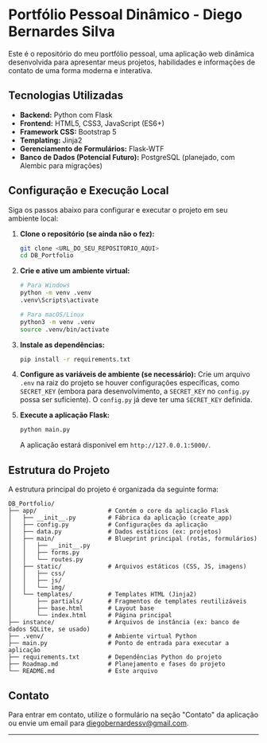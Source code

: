 # Portfólio Pessoal Dinâmico - Diego Bernardes Silva

Este é o repositório do meu portfólio pessoal, uma aplicação web dinâmica desenvolvida para apresentar meus projetos, habilidades e informações de contato de uma forma moderna e interativa.

## Tecnologias Utilizadas

*   **Backend:** Python com Flask
*   **Frontend:** HTML5, CSS3, JavaScript (ES6+)
*   **Framework CSS:** Bootstrap 5
*   **Templating:** Jinja2
*   **Gerenciamento de Formulários:** Flask-WTF
*   **Banco de Dados (Potencial Futuro):** PostgreSQL (planejado, com Alembic para migrações)

## Configuração e Execução Local

Siga os passos abaixo para configurar e executar o projeto em seu ambiente local:

1.  **Clone o repositório (se ainda não o fez):**
    ```bash
    git clone <URL_DO_SEU_REPOSITORIO_AQUI>
    cd DB_Portfolio
    ```

2.  **Crie e ative um ambiente virtual:**
    ```bash
    # Para Windows
    python -m venv .venv
    .venv\Scripts\activate

    # Para macOS/Linux
    python3 -m venv .venv
    source .venv/bin/activate
    ```

3.  **Instale as dependências:**
    ```bash
    pip install -r requirements.txt
    ```

4.  **Configure as variáveis de ambiente (se necessário):**
    Crie um arquivo `.env` na raiz do projeto se houver configurações específicas, como `SECRET_KEY` (embora para desenvolvimento, a `SECRET_KEY` no `config.py` possa ser suficiente). O `config.py` já deve ter uma `SECRET_KEY` definida.

5.  **Execute a aplicação Flask:**
    ```bash
    python main.py
    ```
    A aplicação estará disponível em `http://127.0.0.1:5000/`.

## Estrutura do Projeto

A estrutura principal do projeto é organizada da seguinte forma:

```
DB_Portfolio/
├── app/                    # Contém o core da aplicação Flask
│   ├── __init__.py         # Fábrica da aplicação (create_app)
│   ├── config.py           # Configurações da aplicação
│   ├── data.py             # Dados estáticos (ex: projetos)
│   ├── main/               # Blueprint principal (rotas, formulários)
│   │   ├── __init__.py
│   │   ├── forms.py
│   │   └── routes.py
│   ├── static/             # Arquivos estáticos (CSS, JS, imagens)
│   │   ├── css/
│   │   ├── js/
│   │   └── img/
│   └── templates/          # Templates HTML (Jinja2)
│       ├── partials/       # Fragmentos de templates reutilizáveis
│       ├── base.html       # Layout base
│       └── index.html      # Página principal
├── instance/               # Arquivos de instância (ex: banco de dados SQLite, se usado)
├── .venv/                  # Ambiente virtual Python
├── main.py                 # Ponto de entrada para executar a aplicação
├── requirements.txt        # Dependências Python do projeto
├── Roadmap.md              # Planejamento e fases do projeto
└── README.md               # Este arquivo
```

## Contato

Para entrar em contato, utilize o formulário na seção "Contato" da aplicação ou envie um email para diegobernardessv@gmail.com.

---
